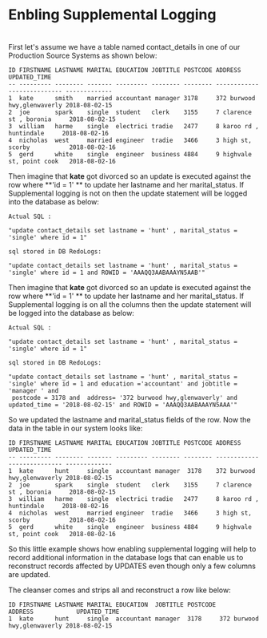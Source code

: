 

# Enbling Supplemental Logging 

#
#

First let's assume we have a table named contact_details in one of our Production Source Systems as shown below:


```
ID FIRSTNAME LASTNAME MARITAL EDUCATION JOBTITLE POSTCODE ADDRESS                     UPDATED_TIME 
-- --------- -------- ------- --------- -------- -------- --------------------------- -------------
1  kate      smith    married accountant manager 3178     372 burwood hwy,glenwaverly 2018-08-02-15
2  joe       spark    single  student   clerk    3155     7 clarence st , boronia     2018-08-02-15
3  william   harme    single  electrici tradie   2477     8 karoo rd , huntindale     2018-08-02-16
4  nicholas  west     married engineer  tradie   3466     3 high st, scorby           2018-08-02-16
5  gerd      white    single  engineer  business 4884     9 highvale st, point cook   2018-08-02-16

```


Then imagine that **kate** got divorced so an update is executed against the  row where **'id = 1' ** to update her lastname and her marital_status.
If Supplemental logging is not on then the update statement will be logged into the database as below:
``` 
Actual SQL :

"update contact_details set lastname = 'hunt' , marital_status = 'single' where id = 1" 

sql stored in DB RedoLogs:

"update contact_details set lastname = 'hunt' , marital_status = 'single' where id = 1 and ROWID = 'AAAQQ3AABAAAYN5AAB'" 
```

Then imagine that **kate** got divorced so an update is executed against the  row where **'id = 1' ** to update her lastname and her marital_status.
If Supplemental logging is on all the columns then the update statement will be logged into the database as below:

``` 
Actual SQL :

"update contact_details set lastname = 'hunt' , marital_status = 'single' where id = 1" 

sql stored in DB RedoLogs:

"update contact_details set lastname = 'hunt' , marital_status = 'single' where id = 1 and education ='accountant' and jobtitle = 'manager ' and
 postcode = 3178 and  address= '372 burwood hwy,glenwaverly' and  updated_time = '2018-08-02-15' and ROWID = 'AAAQQ3AABAAAYN5AAA'" 
```

So we updated the lastname and marital_status fields of the row. Now the data in the table in our system looks like:


```
ID FIRSTNAME LASTNAME MARITAL EDUCATION JOBTITLE POSTCODE ADDRESS                     UPDATED_TIME 
-- --------- -------- ------- --------- -------- -------- --------------------------- -------------
1  kate      hunt     single  accountant manager  3178    372 burwood hwy,glenwaverly 2018-08-02-15
2  joe       spark    single  student   clerk    3155     7 clarence st , boronia     2018-08-02-15
3  william   harme    single  electrici tradie   2477     8 karoo rd , huntindale     2018-08-02-16
4  nicholas  west     married engineer  tradie   3466     3 high st, scorby           2018-08-02-16
5  gerd      white    single  engineer  business 4884     9 highvale st, point cook   2018-08-02-16

```


So this little example shows how enabling supplemental logging will help to record additional information in the database logs that can enable us to reconstruct records affected by UPDATES even though only a few columns are updated. 


The cleanser comes and strips all and reconstruct a row like below:

```
ID FIRSTNAME LASTNAME MARITAL EDUCATION  JOBTITLE POSTCODE          ADDRESS            UPDATED_TIME 
1  kate      hunt     single  accountant manager  3178     372 burwood hwy,glenwaverly 2018-08-02-15
```
